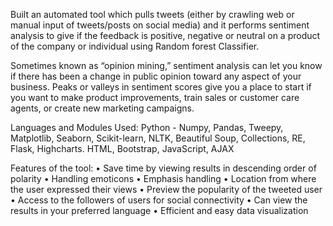 Built an automated tool which pulls tweets (either by crawling web or manual input of tweets/posts on social media) and it performs sentiment analysis to give if the feedback is positive, negative or neutral on a product of the company or individual using Random forest Classifier.

Sometimes known as “opinion mining,” sentiment analysis can let you know if there has been a change in public opinion toward any aspect of your business. Peaks or valleys in sentiment scores give you a place to start if you want to make product improvements, train sales or customer care agents, or create new marketing campaigns.

Languages and Modules Used:
Python - Numpy, Pandas, Tweepy, Matplotlib, Seaborn, Scikit-learn, NLTK, Beautiful Soup, Collections, RE, Flask, Highcharts.
HTML, Bootstrap, JavaScript, AJAX

Features of the tool:
• Save time by viewing results in descending order of polarity
• Handling emoticons
• Emphasis handling
• Location from where the user expressed their views
• Preview the popularity of the tweeted user
• Access to the followers of users for social connectivity
• Can view the results in your preferred language
• Efficient and easy data visualization
